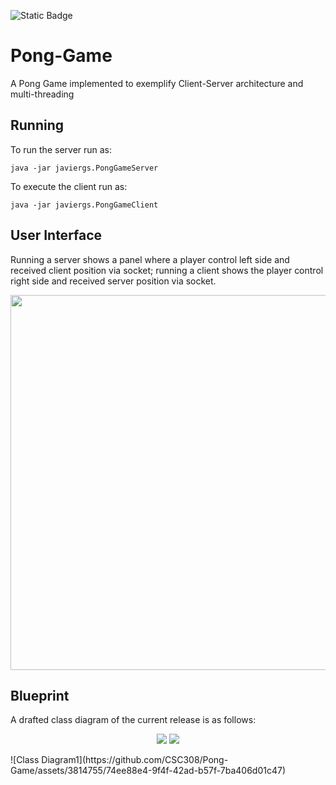 ![Static Badge](https://img.shields.io/badge/author-javiergs-orange)

# Pong-Game
A Pong Game implemented to exemplify Client-Server architecture and multi-threading
<br>
## Running

To run the server run as:
```
java -jar javiergs.PongGameServer
```

To execute the client run as:
```
java -jar javiergs.PongGameClient
```
## User Interface

Running a server shows a panel where a player control left side and received client position via socket; running a client shows the player control right side and received server position via socket.
<p align="center">
<IMG SRC="https://github.com/CSC308/Pong-Game/assets/3814755/e826fbdb-e2aa-4c0f-b406-71a3b883743e" WIDTH=600>
<p>
  
## Blueprint
A drafted class diagram of the current release is as follows:
<p align="center">
<IMG SRC="https://github.com/CSC308/Pong-Game/assets/3814755/9fa79653-9b90-4436-b7b9-d1e1d241870d">
<IMG SRC="https://github.com/CSC308/Pong-Game/assets/3814755/74ee88e4-9f4f-42ad-b57f-7ba406d01c47">
</p>
![Class Diagram1](https://github.com/CSC308/Pong-Game/assets/3814755/74ee88e4-9f4f-42ad-b57f-7ba406d01c47)
